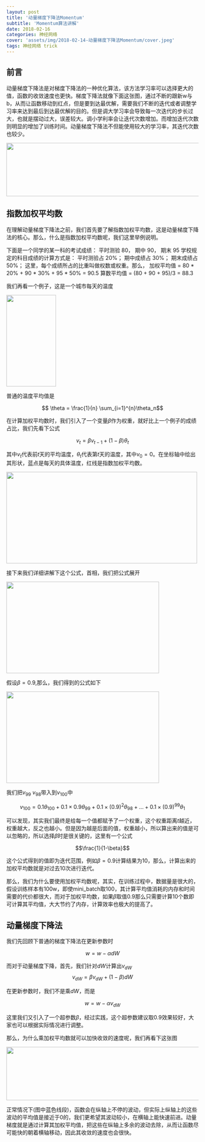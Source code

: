 ```yaml
---
layout: post
title: '动量梯度下降法Momentum'
subtitle: 'Momentum算法讲解'
date: 2018-02-16
categories: 神经网络
cover: 'assets/img/2018-02-14-动量梯度下降法Momentum/cover.jpeg'
tags: 神经网络 trick
---
```



## 前言
动量梯度下降法是对梯度下降法的一种优化算法，该方法学习率可以选择更大的值，函数的收敛速度也更快。梯度下降法就像下面这张图，通过不断的跟新w与b，从而让函数移动到红点，但是要到达最优解，需要我们不断的迭代或者调整学习率来达到最后到达最优解的目的。但是调大学习率会导致每一次迭代的步长过大，也就是摆动过大，误差较大。调小学利率会让迭代次数增加。而增加迭代次数则明显的增加了训练时间。动量梯度下降法不但能使用较大的学习率，其迭代次数也较少。

<img src="https://raw.githubusercontent.com/terrifyzhao/terrifyzhao.github.io/master/assets/img/2018-02-14-%E5%8A%A8%E9%87%8F%E6%A2%AF%E5%BA%A6%E4%B8%8B%E9%99%8D%E6%B3%95Momentum/momentum1.jpg" width="630" height="140"/>

## 指数加权平均数
在理解动量梯度下降法之前，我们首先要了解指数加权平均数，这是动量梯度下降法的核心。那么，什么是指数加权平均数呢，我们这里举例说明。

下面是一个同学的某一科的考试成绩： 
平时测验 80， 期中 90， 期末 95 
学校规定的科目成绩的计算方式是： 
平时测验占 20%； 
期中成绩占 30%； 
期末成绩占 50%； 
这里，每个成绩所占的比重叫做权数或权重。那么， 
加权平均值 = 80 * 20% + 90 * 30% + 95 * 50% = 90.5 
算数平均值 = (80 + 90 + 95)/3 = 88.3

我们再看一个例子，这是一个城市每天的温度

<img src="https://raw.githubusercontent.com/terrifyzhao/terrifyzhao.github.io/master/assets/img/2018-02-14-%E5%8A%A8%E9%87%8F%E6%A2%AF%E5%BA%A6%E4%B8%8B%E9%99%8D%E6%B3%95Momentum/momentum2.jpg" width="130" height="240"/>

普通的温度平均值是

$$ \theta = \frac{1}{n} \sum_{i=1}^{n}\theta_n$$

在计算加权平均数时，我们引入了一个变量$\beta$作为权重，就好比上一个例子的成绩占比，我们先看下公式

$$ v_t =  \beta v_{t-1} + (1-\beta)\theta_{t}$$

其中$v_t$代表前$t$天的平均温度，$\theta_{t}$代表第$t$天的温度，其中$v_0=0$。在坐标轴中绘出其形状，蓝点是每天的具体温度，红线是指数加权平均数。

<img src="https://raw.githubusercontent.com/terrifyzhao/terrifyzhao.github.io/master/assets/img/2018-02-14-%E5%8A%A8%E9%87%8F%E6%A2%AF%E5%BA%A6%E4%B8%8B%E9%99%8D%E6%B3%95Momentum/momentum3.jpg" width="500" height="240"/>

接下来我们详细讲解下这个公式，首相，我们把公式展开

<img src="https://raw.githubusercontent.com/terrifyzhao/terrifyzhao.github.io/master/assets/img/2018-02-14-%E5%8A%A8%E9%87%8F%E6%A2%AF%E5%BA%A6%E4%B8%8B%E9%99%8D%E6%B3%95Momentum/momentum4.jpg" width="400" height="240"/>

假设$\beta=0.9$,那么，我们得到的公式如下

<img src="https://raw.githubusercontent.com/terrifyzhao/terrifyzhao.github.io/master/assets/img/2018-02-14-%E5%8A%A8%E9%87%8F%E6%A2%AF%E5%BA%A6%E4%B8%8B%E9%99%8D%E6%B3%95Momentum/momentum5.jpg" width="400" height="240"/>

我们把$v_{99}$ $v_{98}$带入到$v_{100}$中

$$v_{100} = 0.1\theta_{100}+0.1\times0.9\theta_{99}+0.1\times(0.9)^2\theta_{98}+...+0.1\times(0.9)^{99}\theta_{1} $$

可以发现，其实我们最终是给每一个值都赋予了一个权重，这个权重距离$t$越近，权重越大，反之也越小。但是因为越是后面的值，权重越小，所以算出来的值是可以忽略的，所以选择$\beta$时是很关键的，这里有一个公式

$$\frac{1}{1-\beta}$$

这个公式得到的值即为迭代范围，例如$\beta=0.9$计算结果为10，那么，计算出来的加权平均数就是对过去10次进行迭代。

那么，我们为什么要使用加权平均数呢，其实，在训练过程中，数据量是很大的，假设训练样本有100w，即使mini_batch取100，其计算平均值消耗的内存和时间需要的代价都很大，而对于加权平均数，如果$\beta$取值0.9那么只需要计算10个数即可计算其平均值，大大节约了内存，计算效率也极大的提高了。

## 动量梯度下降法
我们先回顾下普通的梯度下降法在更新参数时

$$w = w - \alpha dW$$

而对于动量梯度下降，首先，我们针对$dW$计算出$v_{dW}$
$$v_{dW} = \beta v_{dW} + (1-\beta)dW$$

在更新参数时，我们不是乘$dW$，而是

$$w = w - \alpha v_{dW}$$

这里我们又引入了一个超参数$\beta$，经过实践，这个超参数建议取0.9效果较好，大家也可以根据实际情况进行调整。

那么，为什么乘加权平均数就可以加快收敛的速度呢，我们再看下这张图

<img src="https://raw.githubusercontent.com/terrifyzhao/terrifyzhao.github.io/master/assets/img/2018-02-14-%E5%8A%A8%E9%87%8F%E6%A2%AF%E5%BA%A6%E4%B8%8B%E9%99%8D%E6%B3%95Momentum/momentum6.png" width="630" height="140"/>

正常情况下(图中蓝色线段)，函数会在纵轴上不停的波动，但实际上纵轴上的这些波动的平均值是接近于0的，我们更希望其波动较小，在横轴上能快速前进。动量梯度就是通过计算其加权平均值，把这些在纵轴上多余的波动去除，从而让函数尽可能快的朝着横轴移动，因此其收敛的速度也会很快。


